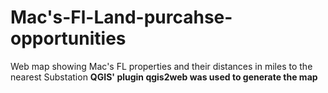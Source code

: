 # Mac's-Fl-Land-purcahse-opportunities
Web map showing Mac's FL properties and their distances in miles to the nearest Substation <b>
QGIS' plugin qgis2web was used to generate the map
